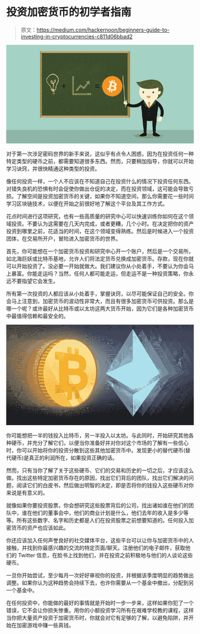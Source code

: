 # 投资加密货币的初学者指南

> 原文：<https://medium.com/hackernoon/beginners-guide-to-investing-in-cryptocurrencies-c811d06bbad2>

![](img/d220207708741383ddc0d1a0859ea7b8.png)

对于第一次涉足密码世界的新手来说，这似乎有点令人困惑，因为在投资任何一种特定类型的硬币之前，都需要知道很多东西。然而，只要稍加指导，你就可以开始学习诀窍，并很快精通这种类型的投资。

像任何投资一样，一个人不应该在不知道自己在投资什么的情况下投资任何东西。对错失良机的恐惧有时会促使你做出仓促的决定，而在投资领域，这可能会导致亏损。了解空间是投资加密货币的关键，如果你不知道空间，那么你需要花一些时间学习区块链技术，以便在开始之前很好地了解这个平台及其工作方式。

花点时间进行这项研究，也有一些高质量的研究中心可以快速训练你如何在这个领域投资。不要认为这需要在几天内完成，或者更糟，几个小时。在决定把你的资产投资到哪里之前，花适当的时间，在这个领域变得熟练。然后是时候进入一个投资团体，在交易所开户，冒险进入加密货币的世界。

首先，你可能想在一个加密货币投资和研究中心开一个账户，然后是一个交易所，如北海巨妖或比特币基地，允许人们将法定货币兑换成加密货币。存款，现在你就可以开始投资了。没必要一开始就做大。我们建议你从小处着手，不要认为你会马上暴富。你能走运吗？当然，任何人都可能走运，但走运不是一种投资策略，你永远不要指望它会发生。

所有第一次投资的人都应该从小处着手，掌握诀窍，以尽可能保证自己的安全。你会马上注意到，加密货币的波动性非常大，而且有很多加密货币可供投资。那么是哪一个呢？或许最好从比特币或以太坊这两大货币开始，因为它们是各种加密货币中最值得信赖和最安全的。

![](img/a3075422f09b4ad9f7bf6b010a4fd902.png)

你可能想把一半的钱投入比特币，另一半投入以太坊。与此同时，开始研究其他各种硬币，并充分了解它们，以便当你准备好并对你对这个市场的了解有一些信心时，你可以开始将你的投资分散到这些其他加密货币中。发现更小的替代硬币(替代硬币)是真正的利润所在，如果投资正确的话。

然而，只有当你了解了关于这些硬币、它们的交易和历史的一切之后，才应该这么做。找出这些特定加密货币存在的原因，找出它们背后的团队，找出它们解决的问题，阅读它们的白皮书，然后做出明智的决定，即是否将你的钱投入这些硬币对你来说是有意义的。

就像如果你要投资股票，你会想研究这些股票背后的公司，找出诸如谁在他们的团队中，谁在他们的董事会中，他们的商业计划是什么，他们去年的收入是多少等等。所有这些数字、名字和历史都是人们在投资股票之前想要知道的。任何投入加密货币的资产也应该如此。

你还应该加入任何声誉良好的社交媒体平台，这些平台可以让你与加密货币中的人接触，并找到你最感兴趣的交流的特定页面/聊天。注册他们的电子邮件，获取他们的 Twitter 信息，在脸书上找到他们，并在投资之前积极地与他们的人谈论这些硬币。

一旦你开始尝试，至少每月一次好好审视你的投资，并根据该季度明显的趋势做出调整。如果你认为这种趋势会持续下去，也许你需要从一个基金中撤出，分配到另一个基金中。

在任何投资中，你能做的最好的事情就是开始时一步一步来，这样如果你犯了一个错误，它不会让你损失惨重。用你的小额投资学习所有在艰难学校教的课程，这样当你把大量资产投资于加密货币时，你就会对它有足够的了解，以避免陷阱，并开始在加密游戏中赚一些真钱。